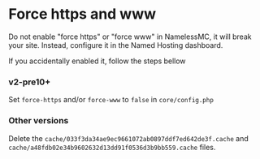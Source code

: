 # Force https and www

Do not enable "force https" or "force www" in NamelessMC, it will break your site. Instead, configure it in the Named Hosting dashboard.

If you accidentally enabled it, follow the steps bellow 

### v2-pre10+
Set `force-https` and/or `force-www` to `false` in `core/config.php`

### Other versions
Delete the `cache/033f3da34ae9ec9661072ab0897ddf7ed642de3f.cache` and `cache/a48fdb02e34b9602632d13dd91f0536d3b9bb559.cache` files.
